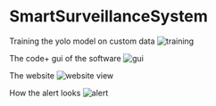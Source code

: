 # SmartSurveillanceSystem

Training the yolo model on custom data
![training](https://github.com/user-attachments/assets/284582de-e79f-4d1d-b137-ac6e036aebbc)

The code+ gui of the software
![gui](https://github.com/user-attachments/assets/c6133824-572b-4a07-86b0-fcbd061c32ee)

The website 
![website view](https://github.com/user-attachments/assets/ba10d547-1710-4c14-aeb1-407b75452bd4)

How the alert looks
![alert](https://github.com/user-attachments/assets/24f94a09-c71b-4aae-9581-62c246e9f23b)
